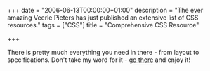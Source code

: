 +++
date = "2006-06-13T00:00:00+01:00"
description = "The ever amazing Veerle Pieters has just published an extensive list of CSS resources."
tags = ["CSS"]
title = "Comprehensive CSS Resource"

+++

There is pretty much everything you need in there - from layout to specifications.
Don't take my word for it - <a href="http://veerle.duoh.com/index.php/blog/links/">go there</a> and enjoy it!

